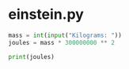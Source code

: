 # einstein.py

```python
mass = int(input("Kilograms: "))
joules = mass * 300000000 ** 2

print(joules)
```
